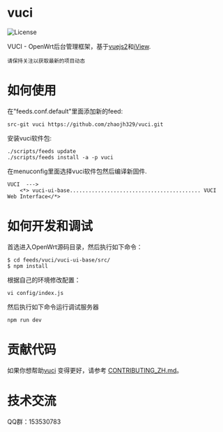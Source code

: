 # vuci

![](https://img.shields.io/badge/license-GPLV3-brightgreen.svg?style=plastic "License")

VUCI - OpenWrt后台管理框架，基于[vuejs2](https://github.com/vuejs/vue)和[iView](https://github.com/ElemeFE/iview/iview).

`请保持关注以获取最新的项目动态`

# 如何使用
在"feeds.conf.default"里面添加新的feed:
    
    src-git vuci https://github.com/zhaojh329/vuci.git

安装vuci软件包:
    
    ./scripts/feeds update
    ./scripts/feeds install -a -p vuci

在menuconfig里面选择vuci软件包然后编译新固件.

    VUCI  --->
        <*> vuci-ui-base.......................................... VUCI Web Interface</*>


# 如何开发和调试
首选进入OpenWrt源码目录，然后执行如下命令：

	$ cd feeds/vuci/vuci-ui-base/src/
	$ npm install

根据自己的环境修改配置：

	vi config/index.js

然后执行如下命令运行调试服务器

	npm run dev

# 贡献代码
如果你想帮助[vuci](https://github.com/zhaojh329/vuci) 变得更好，请参考
[CONTRIBUTING_ZH.md](https://github.com/zhaojh329/vuci/blob/master/CONTRIBUTING_ZH.md)。

# 技术交流
QQ群：153530783
